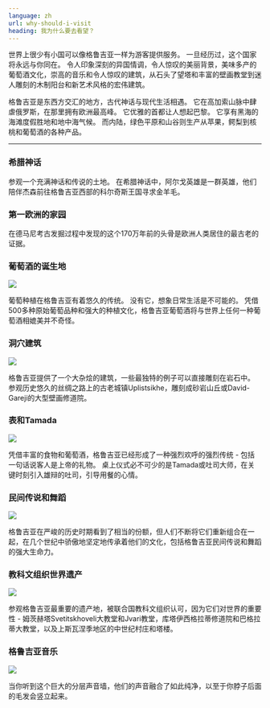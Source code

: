 ```yaml
---
language: zh
url: why-should-i-visit
heading: 我为什么要去看望？
---
```

<div class="row content-row"><!-- 1053 (1)-->

</div>

<div class="row content-row"><!-- 1054 (2)-->
<div class="col-xs-12 col-sm-6 col-md-6"><!-- 1430 -->

世界上很少有小国可以像格鲁吉亚一样为游客提供服务。 一旦经历过，这个国家将永远与你同在。 令人印象深刻的异国情调，令人惊叹的美丽背景，美味多产的葡萄酒文化，崇高的音乐和令人惊叹的建筑，从石头了望塔和丰富的壁画教堂到迷人雕刻的木制阳台和新艺术风格的宏伟建筑。

</div>

<div class="col-xs-12 col-sm-6 col-md-6"><!-- 1431 -->

格鲁吉亚是东西方交汇的地方，古代神话与现代生活相遇。 它在高加索山脉中肆虐俄罗斯，在那里拥有欧洲最高峰。 它优雅的首都让人想起巴黎。 它享有黑海的海滩度假胜地和地中海气候。
而内陆，绿色平原和山谷则生产从苹果，鳄梨到核桃和葡萄酒的各种产品。

</div>

</div>

<div class="row content-row"><!-- 1055 (3)-->
<div class="col-xs-12"><!-- 1432 -->

* * *

</div>

</div>

<div class="row content-row"><!-- 1056 (4)-->
<div class="col-xs-12 col-sm-6 col-md-6"><!-- 1433 -->

### 希腊神话


参观一个充满神话和传说的土地。 在希腊神话中，阿尔戈英雄是一群英雄，他们陪伴杰森前往格鲁吉亚西部的科尔奇斯王国寻求金羊毛。

</div>

<div class="col-xs-12 col-sm-6 col-md-6"><!-- 1434 -->

### 第一欧洲的家园


在德马尼考古发掘过程中发现的这个170万年前的头骨是欧洲人类居住的最古老的证据。

</div>

</div>

<div class="row content-row"><!-- 1057 (5)-->
<div class="col-xs-12 col-sm-6 col-md-6"><!-- 1435 -->

### 葡萄酒的诞生地


![](/library/content/img30.jpg)

葡萄种植在格鲁吉亚有着悠久的传统。 没有它，想象日常生活是不可能的。 凭借500多种原始葡萄品种和强大的种植文化，格鲁吉亚葡萄酒将与世界上任何一种葡萄酒相媲美并不奇怪。

</div>

<div class="col-xs-12 col-sm-6 col-md-6"><!-- 1436 -->

### 洞穴建筑


![](/library/content/img29.jpg)

格鲁吉亚提供了一个大杂烩的建筑，一些最独特的例子可以直接雕刻在岩石中。 参观历史悠久的丝绸之路上的古老城镇Uplistsikhe，雕刻成砂岩山丘或David\-Gareji的大型壁画修道院。

</div>

</div>

<div class="row content-row"><!-- 1058 (6)-->
<div class="col-xs-12 col-sm-6 col-md-6"><!-- 1437 -->

### 表和Tamada


![](/library/content/img31.jpg)

凭借丰富的食物和葡萄酒，格鲁吉亚已经形成了一种强烈欢呼的强烈传统 \- 包括一句话说客人是上帝的礼物。 桌上仪式必不可少的是Tamada或吐司大师，在关键时刻引入雄辩的吐司，引导用餐的心情。

</div>

<div class="col-xs-12 col-sm-6 col-md-6"><!-- 1438 -->

### 民间传说和舞蹈


![](/library/content/img33.jpg)

格鲁吉亚在严峻的历史时期看到了相当的份额，但人们不断将它们重新组合在一起，在几个世纪中骄傲地坚定地传承着他们的文化，包括格鲁吉亚民间传说和舞蹈的强大生命力。

</div>

</div>

<div class="row content-row"><!-- 1059 (7)-->
<div class="col-xs-12 col-sm-6 col-md-6"><!-- 1439 -->

### 教科文组织世界遗产


![](/library/content/img34.jpg)

参观格鲁吉亚最重要的遗产地，被联合国教科文组织认可，因为它们对世界的重要性 \- 姆茨赫塔Svetitskhoveli大教堂和Jvari教堂，库塔伊西格拉蒂修道院和巴格拉蒂大教堂，以及上斯瓦涅季地区的中世纪村庄和塔楼。

</div>

<div class="col-xs-12 col-sm-6 col-md-6"><!-- 1440 -->

### 格鲁吉亚音乐


![](/library/content/img32.jpg)

当你听到这个巨大的分层声音墙，他们的声音融合了如此纯净，以至于你脖子后面的毛发会竖立起来。

</div>

</div>
